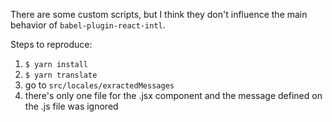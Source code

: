 There are some custom scripts, but I think they don't influence the main behavior of `babel-plugin-react-intl`.

Steps to reproduce:
1. `$ yarn install`
2. `$ yarn translate`
3. go to `src/locales/exractedMessages`
4. there's only one file for the .jsx component and the message defined on the .js file was ignored
